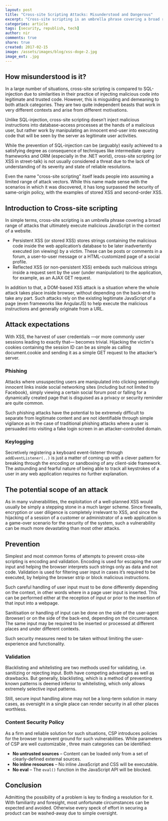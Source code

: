 ```yaml
---
layout: post
title: "Cross-site Scripting Attacks: Misunderstood and Dangerous"
excerpt: "Cross-site scripting is an umbrella phrase covering a broad range of attacks that ultimately execute malicious JavaScript in the context of a website."
categories: article
tags: [security, republish, tech]
author: nir
comments: true
share: true
created: 2017-02-15
image: /assets/images/blog/xss-doge-2.jpg
image_ext: .jpg
---
```


## How misunderstood is it?

In a large number of situations, cross-site scripting is compared to SQL-injection due to similarities in their practice of injecting malicious code into legitimate and trusted code. However, this is misguiding and demeaning to both attack categories. They are two quite independent beasts that work in very different contexts and arise from different motivations.

Unlike SQL-injection, cross-site scripting doesn’t inject malicious instructions into database-access processes at the hands of a malicious user, but rather work by manipulating an innocent end-user into executing code that will be seen by the server as legitimate user activities.

While the prevention of SQL-injection can be (arguably) easily achieved to a satisfying degree as consequence of techniques like intermediate query frameworks  and ORM  (especially in the .NET world), cross-site scripting (or XSS in street-talk) is not usually considered a threat due to the lack of understanding of its severity and state of reliable resolutions.

Even the name "cross-site scripting" itself leads people into assuming a limited range of attack vectors. While this name made sense with the scenarios in which it was discovered, it has long surpassed the security of same-origin policy, with the examples of stored XSS and second-order XSS.

## Introduction to Cross-site scripting

In simple terms, cross-site scripting is an umbrella phrase covering a broad range of attacks that ultimately execute malicious JavaScript in the context of a website.

- Persistent XSS (or stored XSS) stores strings containing the malicious code inside the web application’s database to be later inadvertently executed (on viewing) by a victim. These can be posts or comments in a forum, a user-to-user message or a HTML-customized page of a social profile. 
- Reflected XSS (or non-persistent XSS) embeds such malicious strings inside a request sent by the user (under manipulation) to the application, for example, as an AJAX GET request.

In addition to that, a DOM-based XSS attack is a situation where the whole attack takes place inside browser, without depending on the back-end to take any part. Such attacks rely on the existing legitimate JavaScript of a page (even frameworks like AngularJS) to help execute the malicious instructions and generally originate from a URL.

## Attack expectations

With XSS, the harvest of user credentials —or more commonly user sessions leading to exactly that— becomes trivial. Hijacking the victim's cookies containing the session ID can be as simple as calling document.cookie and sending it as a simple GET request to the attacker’s server.

### Phishing

Attacks where unsuspecting users are manipulated into clicking seemingly innocent links inside social networking sites (including but not limited to Facebook), simply viewing a certain social forum post or falling for a dynamically created page that is disguised as a privacy or security reminder are quite common.

Such phishing attacks have the potential to be extremely difficult to separate from legitimate content and are not identifiable through simple vigilance as in the case of traditional phishing attacks where a user is persuaded into visiting a fake login screen in an attacker-controlled domain.

### Keylogging

Secretively registering a keyboard event-listener through `addEventListener(..)` is just a matter of coming up with a clever pattern for breaking through the encoding or sandboxing  of any client-side framework. The astounding and fearful nature of being able to track all keystrokes of a user in any web application requires no further explanation.

## The potential scope of an attack

As in many vulnerabilities, the exploitation of a well-planned XSS would usually be simply a stepping stone in a much larger scheme. Since firewalls, encryption or user diligence is completely irrelevant to XSS, and since the hijacking of a session of a customer or administrator of a web application is a game-over scenario for the security of the system, such a vulnerability can be much more devastating than most other attacks.

## Prevention

Simplest and most common forms of attempts to prevent cross-site scripting is encoding and validation. Encoding is used for escaping the user input and helping the browser interprets such strings only as data and not code. Validation is used for filtering user input in cases it’s required to be executed, by helping the browser strip or block malicious instructions.

Such careful handling of user input must to be done differently depending on the context, in other words where in a page user input is inserted. This can be performed either at the reception of input or prior to the insertion of that input into a webpage.

Sanitisation or handling of input can be done on the side of the user-agent (browser) or on the side of the back-end, depending on the circumstance. The same input may be required to be inserted or processed at different places and under different contexts.

Such security measures need to be taken without limiting the user-experience and functionality.

### Validation

Blacklisting and whitelisting are two methods used for validating, i.e. sanitizing or rejecting input. Both have competing advantages as well as drawbacks. But generally, blacklisting, which is a method of preventing known patterns is deemed inferior to whitelisting, which only allows extremely selective input patterns.

Still, secure input handling alone may not be a long-term solution in many cases, as oversight in a single place can render security in all other places worthless.

### Content Security Policy 

As a firm and reliable solution for such situations, CSP introduces policies for the browser to prevent ground for such vulnerabilities.
While parameters of CSP are well customizable , three main categories can be identified:

- **No untrusted sources** – Content can be loaded only from a set of clearly-defined external sources.
- **No inline resources** – No inline JavaScript and CSS will be executable.
- **No eval** – The `eval()` function in the JavaScript API will be blocked.

## Conclusion

Admitting the possibility of a problem is key to finding a resolution for it. With familiarity and foresight, most unfortunate circumstances can be expected and avoided. Otherwise every speck of effort in securing a product can be washed-away due to simple oversight.
